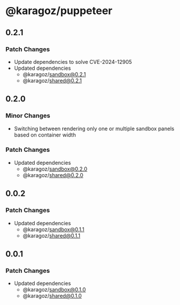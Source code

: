 # @karagoz/puppeteer

## 0.2.1

### Patch Changes

- Update dependencies to solve CVE-2024-12905
- Updated dependencies
  - @karagoz/sandbox@0.2.1
  - @karagoz/shared@0.2.1

## 0.2.0

### Minor Changes

- Switching between rendering only one or multiple sandbox panels based on container width

### Patch Changes

- Updated dependencies
  - @karagoz/sandbox@0.2.0
  - @karagoz/shared@0.2.0

## 0.0.2

### Patch Changes

- Updated dependencies
  - @karagoz/sandbox@0.1.1
  - @karagoz/shared@0.1.1

## 0.0.1

### Patch Changes

- Updated dependencies
  - @karagoz/sandbox@0.1.0
  - @karagoz/shared@0.1.0
